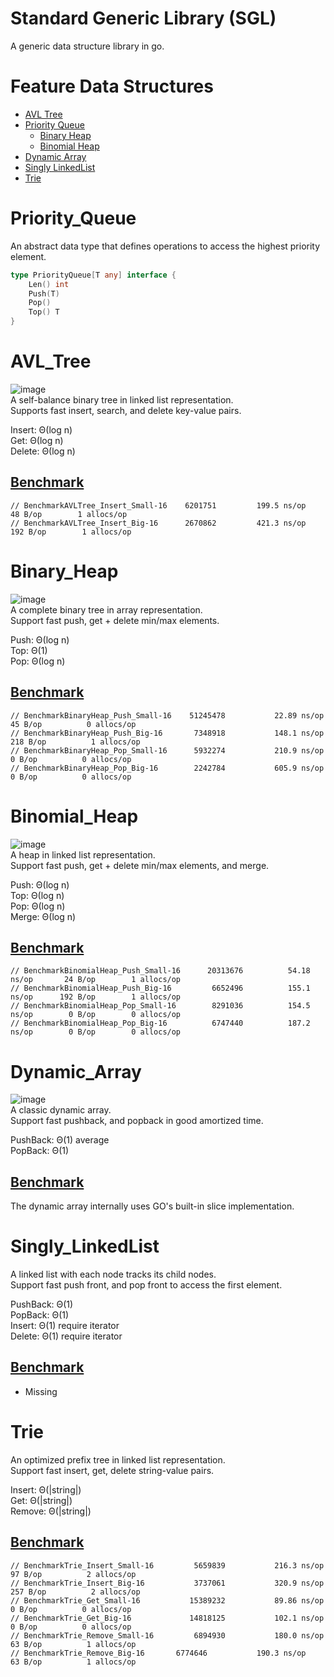 # Standard Generic Library (SGL)
A generic data structure library in go.

# Feature Data Structures

- [AVL Tree](#avl_tree)
- [Priority Queue](#priority_queue)
  - [Binary Heap](#binary_heap)
  - [Binomial Heap](#binomial_heap)
- [Dynamic Array](#dynamic_array)
- [Singly LinkedList](#singly_linkedlist)
- [Trie](#trie)

# Priority_Queue
An abstract data type that defines operations to access the highest priority element.
```go
type PriorityQueue[T any] interface {
	Len() int
	Push(T)
	Pop()
	Top() T
}
```

# AVL_Tree  
![image](https://i.imgur.com/IfNd3vg.png)  
A self-balance binary tree in linked list representation.  
Supports fast insert, search, and delete key-value pairs.  
  
Insert: Θ(log n)  
Get:  Θ(log n)  
Delete:  Θ(log n)  
## [Benchmark](https://github.com/evanhyd/sgl/blob/main/avl_tree/AVLTree_test.go)  
	// BenchmarkAVLTree_Insert_Small-16    6201751         199.5 ns/op        48 B/op        1 allocs/op
	// BenchmarkAVLTree_Insert_Big-16      2670862         421.3 ns/op       192 B/op        1 allocs/op
 

# Binary_Heap  
![image](https://i.imgur.com/lUg8KI3.png)  
A complete binary tree in array representation.   
Support fast push, get + delete min/max elements.  

Push: Θ(log n)  
Top: Θ(1)  
Pop: Θ(log n)  

## [Benchmark](https://github.com/evanhyd/sgl/blob/main/binary_heap/BinaryHeap_test.go)    
    // BenchmarkBinaryHeap_Push_Small-16    51245478	       22.89 ns/op	      45 B/op	       0 allocs/op
    // BenchmarkBinaryHeap_Push_Big-16    	 7348918	       148.1 ns/op	     218 B/op	       1 allocs/op
    // BenchmarkBinaryHeap_Pop_Small-16    	 5932274	       210.9 ns/op	       0 B/op	       0 allocs/op
    // BenchmarkBinaryHeap_Pop_Big-16      	 2242784	       605.9 ns/op	       0 B/op	       0 allocs/op
    

# Binomial_Heap  
![image](https://i.imgur.com/rzox0pW.png)  
A heap in linked list representation.  
Support fast push, get + delete min/max elements, and merge.  

Push: Θ(log n)  
Top: Θ(log n)  
Pop: Θ(log n)  
Merge: Θ(log n)  

## [Benchmark](https://github.com/evanhyd/sgl/blob/main/binomial_heap/BinomialHeap_test.go)    
    // BenchmarkBinomialHeap_Push_Small-16      20313676          54.18 ns/op       24 B/op        1 allocs/op
    // BenchmarkBinomialHeap_Push_Big-16         6652496          155.1 ns/op      192 B/op        1 allocs/op
    // BenchmarkBinomialHeap_Pop_Small-16        8291036          154.5 ns/op        0 B/op        0 allocs/op
    // BenchmarkBinomialHeap_Pop_Big-16          6747440          187.2 ns/op        0 B/op        0 allocs/op

# Dynamic_Array  
![image](https://i.imgur.com/Ig9i7uV.png)  
A classic dynamic array.  
Support fast pushback, and popback in good amortized time.  

PushBack: Θ(1) average  
PopBack: Θ(1)  

## [Benchmark](https://github.com/evanhyd/sgl/blob/main/dynamic_array/DynamicArray_test.go)    
The dynamic array internally uses GO's built-in slice implementation.  

# Singly_LinkedList  
A linked list with each node tracks its child nodes.  
Support fast push front, and pop front to access the first element.  

PushBack: Θ(1)    
PopBack: Θ(1)  
Insert: Θ(1) require iterator  
Delete: Θ(1) require iterator  

## [Benchmark](https://github.com/evanhyd/sgl/blob/main/singly_linkedlist/SinglyLinkedList_test.go)    
- Missing  

# Trie  
An optimized prefix tree in linked list representation.  
Support fast insert, get, delete string-value pairs.  

Insert: Θ(|string|)  
Get: Θ(|string|)  
Remove: Θ(|string|)  

## [Benchmark](https://github.com/evanhyd/sgl/blob/main/trie/Trie_test.go)    
    // BenchmarkTrie_Insert_Small-16    	 5659839	       216.3 ns/op	      97 B/op	       2 allocs/op  
    // BenchmarkTrie_Insert_Big-16      	 3737061	       320.9 ns/op	     257 B/op	       2 allocs/op  
    // BenchmarkTrie_Get_Small-16        	15389232	       89.86 ns/op	       0 B/op	       0 allocs/op  
    // BenchmarkTrie_Get_Big-16          	14818125	       102.1 ns/op	       0 B/op	       0 allocs/op  
    // BenchmarkTrie_Remove_Small-16    	 6894930	       180.0 ns/op	      63 B/op	       1 allocs/op  
    // BenchmarkTrie_Remove_Big-16    	 6774646	       190.3 ns/op	      63 B/op	       1 allocs/op  
